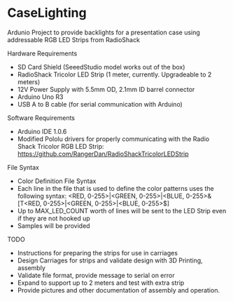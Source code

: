 CaseLighting
============

Ardunio Project to provide backlights for a presentation case using addressable RGB LED Strips from RadioShack

Hardware Requirements
- SD Card Shield (SeeedStudio model works out of the box)
- RadioShack Tricolor LED Strip (1 meter, currently.  Upgradeable to 2 meters)
- 12V Power Supply with 5.5mm OD, 2.1mm ID barrel connector
- Arduino Uno R3
- USB A to B cable (for serial communication with Arduino)

Software Requirements
- Arduino IDE 1.0.6
- Modified Pololu drivers for properly communicating with the Radio Shack Tricolor RGB LED Strip: https://github.com/RangerDan/RadioShackTricolorLEDStrip

File Syntax
- Color Definition File Syntax
- Each line in the file that is used to define the color patterns uses the following syntax:
<RED, 0-255>|<GREEN, 0-255>|<BLUE, 0-255>&[T<RED, 0-255>|<GREEN, 0-255>|<BLUE, 0-255>$]
- Up to MAX_LED_COUNT worth of lines will be sent to the LED Strip even if they are not hooked up
- Samples will be provided

TODO
- Instructions for preparing the strips for use in carriages
- Design Carriages for strips and validate design with 3D Printing, assembly
- Validate file format, provide message to serial on error
- Expand to support up to 2 meters and test with extra strip
- Provide pictures and other documentation of assembly and operation.
